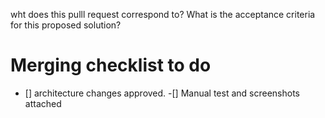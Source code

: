 wht does this pulll request correspond to?
What is the acceptance criteria for this proposed solution?
# Merging checklist to do

- [] architecture changes approved.
-[] Manual test and screenshots attached
